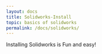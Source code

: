 ```yaml
---
layout: docs
title: Solidworks-Install
topic: basics of solidworks
permalink: /docs/solidworks/
---
```

Installing Solidworks is Fun and easy!